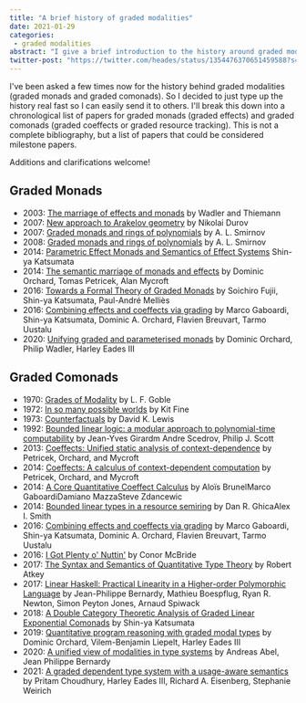 ```yaml
---
title: "A brief history of graded modalities"
date: 2021-01-29
categories:
 - graded modalities
abstract: "I give a brief introduction to the history around graded modalities (graded (co)monads). Updated 2021-01-29: added Wadler:2003, Petricek:2013, and Petricek:2014."
twitter-post: "https://twitter.com/heades/status/1354476370651459588?s=20"
---
```


I've been asked a few times now for the history behind graded
modalities (graded monads and graded comonads). So I decided to just
type up the history real fast so I can easily send it to others. I'll
break this down into a chronological list of papers for graded monads
(graded effects) and graded comonads (graded coeffects or graded
resource tracking).  This is not a complete bibliography, but a list
of papers that could be considered milestone papers.

Additions and clarifications welcome!

## Graded Monads

- 2003: [The marriage of effects and monads](http://homepages.inf.ed.ac.uk/wadler/papers/effectstocl/effectstocl.pdf) by Wadler and Thiemann
- 2007: [New approach to Arakelov geometry](https://arxiv.org/abs/0704.2030) by Nikolai Durov
- 2007: [Graded monads and rings of polynomials](http://www.mathnet.ru/links/da6af8ece6368cfa9dc70a1c3864b3f8/znsl58.pdf) by A. L. Smirnov
- 2008: [Graded monads and rings of polynomials](https://link.springer.com/article/10.1007/s10958-008-9013-7) by A. L. Smirnov
- 2014: [Parametric Effect Monads and Semantics of Effect Systems](https://dl.acm.org/doi/pdf/10.1145/2535838.2535846) Shin-ya Katsumata
- 2014: [The semantic marriage of monads and effects](https://arxiv.org/abs/1401.5391) by Dominic Orchard, Tomas Petricek, Alan Mycroft
- 2016: [Towards a Formal Theory of Graded Monads](https://link.springer.com/chapter/10.1007/978-3-662-49630-5_30) by Soichiro Fujii, Shin-ya Katsumata, Paul-André Melliès
- 2016: [Combining effects and coeffects via grading](https://dl.acm.org/doi/pdf/10.1145/3022670.2951939) by Marco Gaboardi, Shin-ya Katsumata, Dominic A. Orchard, Flavien  Breuvart, Tarmo Uustalu
- 2020: [Unifying graded and parameterised monads](https://arxiv.org/abs/2001.10274) by Dominic Orchard, Philip Wadler, Harley Eades III

## Graded Comonads

- 1970: [Grades of Modality](http://www.jstor.org/stable/44083605) by L. F. Goble
- 1972: [In so many possible worlds](https://doi.org/10.1305/ndjfl/1093890715) by Kit Fine
- 1973: [Counterfactuals](https://books.google.com/books?hl=en&lr=&id=bCvnk3JMvfAC&oi=fnd&pg=PT7&dq=counterfacuals+lewis&ots=5HCYoi5SVC&sig=fGUu59lErwYzca0Cf0opf_2o1TA#v=onepage&q=counterfacuals%20lewis&f=false) by David K. Lewis
- 1992: [Bounded linear logic: a modular approach to polynomial-time computability](https://doi.org/10.1016/0304-3975(92)90386-T) by Jean-Yves Girardm Andre Scedrov, Philip J. Scott
- 2013: [Coeffects: Unified static analysis of context-dependence](https://core.ac.uk/download/pdf/46521271.pdf) by Petricek, Orchard, and Mycroft
- 2014: [Coeffects: A calculus of context-dependent computation](https://core.ac.uk/download/pdf/189163334.pdf) by Petricek, Orchard, and Mycroft
- 2014: [A Core Quantitative Coeffect Calculus](https://link.springer.com/chapter/10.1007/978-3-642-54833-8_19) by Aloïs BrunelMarco GaboardiDamiano MazzaSteve Zdancewic
- 2014: [Bounded linear types in a resource semiring](https://link.springer.com/chapter/10.1007/978-3-642-54833-8_18) by Dan R. GhicaAlex I. Smith
- 2016: [Combining effects and coeffects via grading](https://dl.acm.org/doi/pdf/10.1145/3022670.2951939) by Marco Gaboardi, Shin-ya Katsumata, Dominic A. Orchard, Flavien  Breuvart, Tarmo Uustalu
- 2016: [I Got Plenty o' Nuttin'](https://personal.cis.strath.ac.uk/conor.mcbride/PlentyO-CR.pdf) by Conor McBride
- 2017: [The Syntax and Semantics of Quantitative Type Theory](https://dl.acm.org/doi/pdf/10.1145/3209108.3209189) by Robert Atkey
- 2017: [Linear Haskell: Practical Linearity in a Higher-order Polymorphic Language](https://dl.acm.org/doi/pdf/10.1145/3158093) by Jean-Philippe Bernardy, Mathieu Boespflug, Ryan R. Newton, Simon Peyton Jones, Arnaud Spiwack
- 2018: [A Double Category Theoretic Analysis of Graded Linear Exponential Comonads](https://link.springer.com/chapter/10.1007/978-3-319-89366-2_6) by Shin-ya Katsumata
- 2019: [Quantitative program reasoning with graded modal types](https://dl.acm.org/doi/10.1145/3341714) by Dominic Orchard, Vilem-Benjamin Liepelt, Harley Eades III
- 2020: [A unified view of modalities in type systems](https://dl.acm.org/doi/10.1145/3408972) by Andreas Abel, Jean Philippe Bernardy
- 2021: [A graded dependent type system with a usage-aware semantics](https://dl.acm.org/doi/abs/10.1145/3434331) by Pritam Choudhury, Harley Eades III, Richard A. Eisenberg, Stephanie Weirich

